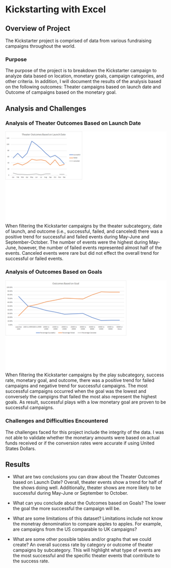# Kickstarting with Excel

## Overview of Project
The Kickstarter project is comprised of data from various fundraising campaigns throughout the world. 
### Purpose
The purpose of the project is to breakdown the Kickstarter campaign to analyze data based on location, monetary goals, campaign categories, and other criteria. In addition, I will document the results of the analysis based on the following outcomes: Theater campaigns based on launch date and Outcome of campaigns based on the monetary goal.
## Analysis and Challenges


### Analysis of Theater Outcomes Based on Launch Date
![alt text](Theater_Outcomes_vs_Launch.png)
When filtering the Kickstarter campaigns by the theater subcategory, date of launch, and outcome (i.e., successful, failed, and canceled) there was a positive trend for successful and failed events during May-June and September-October. The number of events were the highest during May-June, however, the number of failed events represented almost half of the events. Canceled events were rare but did not effect the overall trend for successful or failed events. 

### Analysis of Outcomes Based on Goals
![alt text](Outcomes_vs_Goals.png)When filtering the Kickstarter campaigns by the play subcategory, success rate, monetary goal, and outcome, there was a positive trend for failed campaigns and negative trend for successful campaigns. The most successful campaigns occurred when the goal was the lowest and conversely the campigns that failed the most also represent the highest goals. As result, successful plays with a low monetary goal are proven to be successful campaigns.

### Challenges and Difficulties Encountered
The challenges faced for this project include the integrity of the data. I was not able to validate whether the monetary amounts were based on actual funds received or if the conversion rates were accurate if using United States Dollars. 
## Results

- What are two conclusions you can draw about the Theater Outcomes based on Launch Date?
Overall, theater events show a trend for half of the shows doing well. Additionally, theater shows are more likely to be successful during May-June or September to October.

- What can you conclude about the Outcomes based on Goals?
The lower the goal the more successful the campaign will be.

- What are some limitations of this dataset?
Limitations include not know the monetray denomination to compare apples to apples. For example, are campaigns from the US comparable to UK campaigns?

- What are some other possible tables and/or graphs that we could create?
An overall success rate by category or outcome of theater campaigns by subcategory. This will highlight what type of events are the most successful and the specific theater events that contribute to the success rate.
